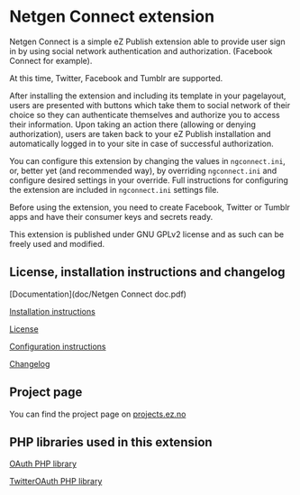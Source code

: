 # Netgen Connect extension
Netgen Connect is a simple eZ Publish extension able to provide user sign in
by using social network authentication and authorization. (Facebook Connect
for example).

At this time, Twitter, Facebook and Tumblr are supported.

After installing the extension and including its template in your pagelayout,
users are presented with buttons which take them to social network of their choice
so they can authenticate themselves and authorize you to access their information.
Upon taking an action there (allowing or denying authorization), users are taken
back to your eZ Publish installation and automatically logged in to your site
in case of successful authorization.

You can configure this extension by changing the values in `ngconnect.ini`, or, better
yet (and recommended way), by overriding `ngconnect.ini` and configure desired settings
in your override. Full instructions for configuring the extension are included in
`ngconnect.ini` settings file.

Before using the extension, you need to create Facebook, Twitter or Tumblr apps and have
their consumer keys and secrets ready.

This extension is published under GNU GPLv2 license and as such can be freely used
and modified.

## License, installation instructions and changelog
[Documentation](doc/Netgen Connect doc.pdf)

[Installation instructions](doc/INSTALL.md)

[License](LICENSE)

[Configuration instructions](settings/ngconnect.ini)

[Changelog](doc/CHANGELOG.md)

## Project page

You can find the project page on [projects.ez.no](http://projects.ez.no/ngconnect)

## PHP libraries used in this extension

[OAuth PHP library](http://code.google.com/p/oauth/)

[TwitterOAuth PHP library](http://github.com/abraham/twitteroauth)
